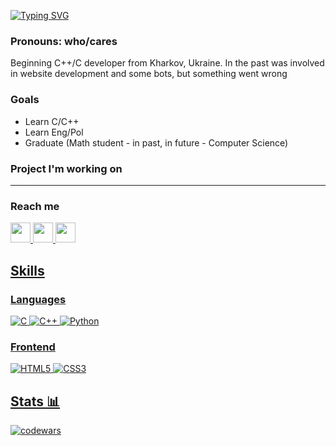 [![Typing SVG](https://readme-typing-svg.herokuapp.com?font=Fira+Code&weight=600&size=25&pause=1000&color=7A1FF7&random=false&width=435&lines=Real+sins+can't+be+atoned+for;ogorodn1ck)](https://git.io/typing-svg)

### Pronouns: who/cares

Beginning C++/C developer from Kharkov, Ukraine. In the past was involved in website development and some bots, but something went wrong

### Goals
- Learn С/С++
- Learn Eng/Pol
- Graduate (Math student - in past, in future - Computer Science)

### Project I'm working on

---------

### Reach me
<a href="https://www.youtube.com/watch?v=dQw4w9WgXcQ&ab_channel=RickAstley">
    <img width="32" height="32" src="https://img.icons8.com/color/48/youtube-play.png"/>
<a href="https://t.me/deaead">
    <img width="32" height="32" src="https://img.icons8.com/color/48/telegram-app--v1.png"/>
<a href="https://discord.gg/kYE2MdJd">
    <img width="32" height="32" src="https://img.icons8.com/color/48/discord-logo.png" />

## Skills

### Languages
![C](https://img.shields.io/badge/C-%23000000.svg?style=flat&logo=c&logoColor=1c5bfc)
![C++](https://img.shields.io/badge/C++-%23000000.svg?style=flat&logo=cplusplus&logoColor=vite)
![Python](https://img.shields.io/badge/Python-%23000000.svg?style=flat&logo=python&logoColor=0ec942)

### Frontend
![HTML5](https://img.shields.io/badge/HTML5-%23000000.svg?style=flat&logo=html5&logoColor=ff931f)
![CSS3](https://img.shields.io/badge/CSS3-%23000000.svg?style=flat&logo=css3&logoColor=165af7)


## Stats 📊
![codewars](https://www.codewars.com/users/Ogorodn1ck/badges/large)
